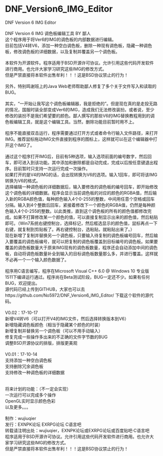 # DNF_Version6_IMG_Editor
DNF Version 6 IMG Editor<br><br>
DNF Version 6 IMG 调色板编辑工具 BY 鄙人<br>
这个程序用于将Ver6的IMG的调色板的内部数据进行编辑。<br>
目前包括V4转V6，添加一种空白调色板，删除一种现有调色板，隐藏一种调色板，修改调色板的详细数据，以及复制并覆盖另一个调色板。
<br><br>
本软件为开源软件。程序适用于BSD开源许可协议。允许引用这些代码开发软件进行商用。也允许大家学习研究这些IMG的修改方式。<br>
但是严禁直接将本软件出售牟利！！！这是BSD协议禁止的行为！
<br><br>
另外，特别鸣谢班上的Java Web老师帮助鄙人修复了多个关于文件写入和读取的BUG。
<br><br>
其实，“一开始让我写这个调色板编辑器，我是拒绝的”。但是现在真的是走投无路的情况，国服时装全部变成Ver6的IMG，造成我们无法修改装扮。或者说，至少修改的装扮不是我们希望要的颜色。鄙人撰写的那些V6的IMG替换教程用到的调色板编辑工具，就是这个编辑工具。当然，删除功能目前暂时用不上。
<br><br>
程序不能直接双击运行，程序需要通过打开方式或者命令行输入文件路径，来打开IMG。推荐鼠标拖动IMG文件直接到程序的图标上，这样就可以在这个编辑器中打开这个IMG了。
<br><br>
通过这个程序打开IMG后，目前有5种选项，输入选项前面的编号数字，然后回车，即可进入到该功能。其中添加和删除都是自动完成，完成以后按任意键退出程序。目前暂时只支持一次运行完成一次操作。<br>
如果打开的是V4的IMG的话，会出现转换为V6的选项。输入1回车，即可将该IMG转换为V6的格式。<br>
选择编辑一种调色板的详细数据后，输入要修改的调色板的编号回车，即开始修改这个调色板的详细数据。程序会显示当前调色板的对应的颜色的RGBA值，然后输入新的RGBA颜色值，每种颜色输入4个0-255的整数，中间用任意个空格或回车分隔。输入到4个整数后回车，紧接着修改下一个颜色的RGBA值，仍然是每种颜色输入4个0-255的整数。以此类推，直到这个调色板的所有的颜色值都修改完成。如果不打算修改某一个颜色的值，可以直接复制显示出来的颜色值，然后粘贴即可。（Win7系统右键控制台，选择标记，然后框选显示的颜色值，鼠标再点一下右键，就复制到剪贴板了。再右键控制台，选粘贴，就粘贴出来了。）
<br>
现在新增了复制并替换另一个调色板，只要输入待复制的调色板编号回车，然后输入要覆盖的调色板编号，就可以把复制的调色板覆盖到目标编号的调色板。如果要覆盖的调色板数量大于原来IMG现有的调色板数量，程序还会自动添加中间的调色板，自动将调色板数量补全到输入的目标调色板数量那么多，并进行覆盖。这样就不必再一个一个输入颜色数据了。
<br><br>
程序用C语言编写，程序在Microsoft Visual C++ 6.0 @ Windows 10 专业版 1511下编译运行通过。程序尚在Beta测试阶段，BUG一定还不少。如果有任何BUG，欢迎提出。<br>
源代码已经上传到GITHUB，大家也可以去https://github.com/No5972/DNF_Version6_IMG_Editor/ 下载这个软件的源代码。
<br><br>
V0.02：17-10-17<br>
新增V4转V6（可以打开V4的IMG文件，然后选择转换版本到V6）<br>
新增隐藏调色板颜色（相当于隐藏某个颜色的时装）<br>
新增复制并替换另一个调色板（可以不用手动输入）<br>
修复完成一些操作多出来的不正确的文件字节数的BUG<br>
调整BSD开源协议的排版，排版更美观
<br><br>
V0.01：17-10-14<br>
支持添加一种空白调色板<br>
支持删除冗余调色板<br>
支持修改一种调色板的详细数据<br>
<br><br>
将来计划的功能：（不一定会实现）<br>
一次运行可以完成多个操作<br>
OpenGL实时显示颜色色彩<br>
以及更多。。。
<br><br>
制作：wujiuqier<br>
发行：EXNPK论坛 EXRPG论坛 C语言吧<br>
转载请注明出处：wujiuqier，EXNPK论坛或EXRPG论坛或百度贴吧·C语言吧<br>
程序适用于BSD开源许可协议。允许引用这些代码开发软件进行商用。也允许大家学习研究这些IMG的修改方式。<br>
但是严禁直接将本软件出售牟利！！！这是BSD协议禁止的行为！<br>
